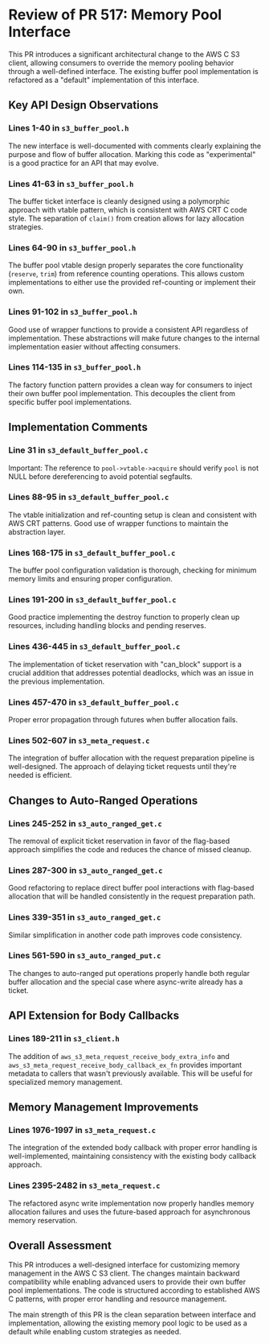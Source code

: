 # Review of PR 517: Memory Pool Interface

This PR introduces a significant architectural change to the AWS C S3 client, allowing consumers to override the memory pooling behavior through a well-defined interface. The existing buffer pool implementation is refactored as a "default" implementation of this interface.

## Key API Design Observations

### Lines 1-40 in `s3_buffer_pool.h`
The new interface is well-documented with comments clearly explaining the purpose and flow of buffer allocation. Marking this code as "experimental" is a good practice for an API that may evolve.

### Lines 41-63 in `s3_buffer_pool.h`
The buffer ticket interface is cleanly designed using a polymorphic approach with vtable pattern, which is consistent with AWS CRT C code style. The separation of `claim()` from creation allows for lazy allocation strategies.

### Lines 64-90 in `s3_buffer_pool.h`
The buffer pool vtable design properly separates the core functionality (`reserve`, `trim`) from reference counting operations. This allows custom implementations to either use the provided ref-counting or implement their own.

### Lines 91-102 in `s3_buffer_pool.h`
Good use of wrapper functions to provide a consistent API regardless of implementation. These abstractions will make future changes to the internal implementation easier without affecting consumers.

### Lines 114-135 in `s3_buffer_pool.h`
The factory function pattern provides a clean way for consumers to inject their own buffer pool implementation. This decouples the client from specific buffer pool implementations.

## Implementation Comments

### Line 31 in `s3_default_buffer_pool.c`
Important: The reference to `pool->vtable->acquire` should verify `pool` is not NULL before dereferencing to avoid potential segfaults.

### Lines 88-95 in `s3_default_buffer_pool.c`
The vtable initialization and ref-counting setup is clean and consistent with AWS CRT patterns. Good use of wrapper functions to maintain the abstraction layer.

### Lines 168-175 in `s3_default_buffer_pool.c`
The buffer pool configuration validation is thorough, checking for minimum memory limits and ensuring proper configuration.

### Lines 191-200 in `s3_default_buffer_pool.c`
Good practice implementing the destroy function to properly clean up resources, including handling blocks and pending reserves.

### Lines 436-445 in `s3_default_buffer_pool.c`
The implementation of ticket reservation with "can_block" support is a crucial addition that addresses potential deadlocks, which was an issue in the previous implementation.

### Lines 457-470 in `s3_default_buffer_pool.c`
Proper error propagation through futures when buffer allocation fails.

### Lines 502-607 in `s3_meta_request.c`
The integration of buffer allocation with the request preparation pipeline is well-designed. The approach of delaying ticket requests until they're needed is efficient.

## Changes to Auto-Ranged Operations

### Lines 245-252 in `s3_auto_ranged_get.c`
The removal of explicit ticket reservation in favor of the flag-based approach simplifies the code and reduces the chance of missed cleanup.

### Lines 287-300 in `s3_auto_ranged_get.c`
Good refactoring to replace direct buffer pool interactions with flag-based allocation that will be handled consistently in the request preparation path.

### Lines 339-351 in `s3_auto_ranged_get.c`
Similar simplification in another code path improves code consistency.

### Lines 561-590 in `s3_auto_ranged_put.c`
The changes to auto-ranged put operations properly handle both regular buffer allocation and the special case where async-write already has a ticket.

## API Extension for Body Callbacks

### Lines 189-211 in `s3_client.h`
The addition of `aws_s3_meta_request_receive_body_extra_info` and `aws_s3_meta_request_receive_body_callback_ex_fn` provides important metadata to callers that wasn't previously available. This will be useful for specialized memory management.

## Memory Management Improvements

### Lines 1976-1997 in `s3_meta_request.c`
The integration of the extended body callback with proper error handling is well-implemented, maintaining consistency with the existing body callback approach.

### Lines 2395-2482 in `s3_meta_request.c`
The refactored async write implementation now properly handles memory allocation failures and uses the future-based approach for asynchronous memory reservation.

## Overall Assessment

This PR introduces a well-designed interface for customizing memory management in the AWS C S3 client. The changes maintain backward compatibility while enabling advanced users to provide their own buffer pool implementations. The code is structured according to established AWS C patterns, with proper error handling and resource management.

The main strength of this PR is the clean separation between interface and implementation, allowing the existing memory pool logic to be used as a default while enabling custom strategies as needed.
